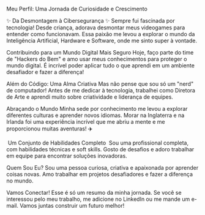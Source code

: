 Meu Perfil: Uma Jornada de Curiosidade e Crescimento

✨ Da Desmontagem à Cibersegurança ✨
Sempre fui fascinada por tecnologia!  Desde criança, adorava desmontar meus videogames para entender como funcionavam. Essa paixão me levou a explorar o mundo da Inteligência Artificial, Hardware e Software, onde me sinto super à vontade.

 Contribuindo para um Mundo Digital Mais Seguro 
Hoje, faço parte do time de "Hackers do Bem" e amo usar meus conhecimentos para proteger o mundo digital.  É incrível poder aplicar tudo o que aprendi em um ambiente desafiador e fazer a diferença!

 Além do Código: Uma Alma Criativa
Mas não pense que sou só um "nerd" de computador!  Antes de me dedicar à tecnologia, trabalhei como Diretora de Arte e aprendi muito sobre criatividade e liderança de equipes.

Abraçando o Mundo
Minha sede por conhecimento me levou a explorar diferentes culturas e aprender novos idiomas. Morar na Inglaterra e na Irlanda foi uma experiência incrível que me abriu a mente e me proporcionou muitas aventuras! ✈️

‍ Um Conjunto de Habilidades Completo ‍
Sou uma profissional completa, com habilidades técnicas e soft skills. Gosto de desafios e adoro trabalhar em equipe para encontrar soluções inovadoras.

Quem Sou Eu? 
Sou uma pessoa curiosa, criativa e apaixonada por aprender coisas novas. Amo trabalhar em projetos desafiadores e fazer a diferença no mundo.

 Vamos Conectar! 
Esse é só um resumo da minha jornada. Se você se interessou pelo meu trabalho, me adicione no LinkedIn ou me mande um e-mail. Vamos juntas construir um futuro melhor!
